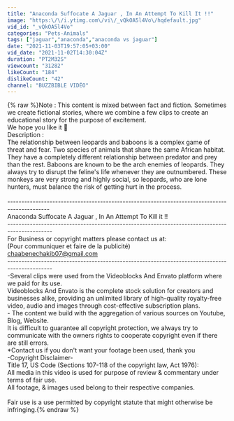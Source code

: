 ```yaml
---
title: "Anaconda Suffocate A Jaguar , In An Attempt To Kill It !!"
image: "https:\/\/i.ytimg.com\/vi\/_vQkOA5l4Vo\/hqdefault.jpg"
vid_id: "_vQkOA5l4Vo"
categories: "Pets-Animals"
tags: ["jaguar","anaconda","anaconda vs jaguar"]
date: "2021-11-03T19:57:05+03:00"
vid_date: "2021-11-02T14:30:04Z"
duration: "PT2M32S"
viewcount: "31282"
likeCount: "184"
dislikeCount: "42"
channel: "BUZZBIBLE VIDÉO"
---
```

{% raw %}Note : This content is mixed between fact and fiction. Sometimes we create fictional stories, where we combine a few clips to create an educational story for the purpose of excitement.<br />We hope you like it 💖<br />Description : <br />The relationship between leopards and baboons is a complex game of threat and fear. Two species of animals that share the same African habitat. They have a completely different relationship between predator and prey than the rest. Baboons are known to be the arch enemies of leopards. They always try to disrupt the feline's life whenever they are outnumbered. These monkeys are very strong and highly social, so leopards, who are lone hunters, must balance the risk of getting hurt in the process.<br /><br />---------------------------------------------------------------------------------------------<br />Anaconda Suffocate A Jaguar , In An Attempt To Kill it !!<br />----------------------------------------------------------------------------------------------<br />For Business or copyright matters please contact us at: <br />(Pour communiquer et faire de la publicité)<br />chaabenechakib07@gmail.com<br />----------------------------------------------------------------------------------------------<br />-Several clips were used from the Videoblocks And Envato platform where we paid for its use.<br />Videoblocks And Envato is the complete stock solution for creators and businesses alike, providing an unlimited library of high-quality royalty-free video, audio and images through cost-effective subscription plans.<br />- The content we build with the aggregation of various sources on Youtube, Blog, Website. <br />It is difficult to guarantee all copyright protection, we always try to communicate with the owners rights to cooperate copyright even if there are still errors. <br />*Contact us if you don't want your footage been used, thank you<br />-Copyright Disclaimer-<br />Title 17, US Code (Sections 107-118 of the copyright law, Act 1976):<br />All media in this video is used for purpose of review &amp; commentary under terms of fair use. <br />All footage, &amp; images used belong to their respective companies.<br /><br />Fair use is a use permitted by copyright statute that might otherwise be infringing.{% endraw %}
